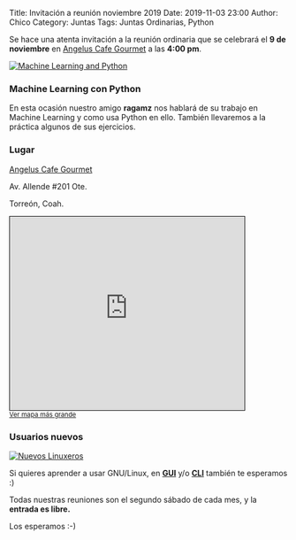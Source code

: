 Title: Invitación a reunión noviembre 2019
Date: 2019-11-03 23:00
Author:  Chico
Category: Juntas
Tags: Juntas Ordinarias, Python

Se hace una atenta invitación a la reunión ordinaria que se celebrará el __9 de noviembre__ en [Angelus Cafe Gourmet](https://www.openstreetmap.org/#map=19/25.54129/-103.44632) a las __4:00 pm__.

[![Machine Learning and Python]({attach}2019-11-03-invitacion-reunion-noviembre/noviembre2019.png)]({attach}2019-11-03-invitacion-reunion-noviembre/noviembre2019.png)

<!-- break -->

### Machine Learning con Python

En esta ocasión nuestro amigo __ragamz__ nos hablará de su trabajo en Machine Learning y como usa Python en ello. También llevaremos a la práctica algunos de sus ejercicios.

### Lugar

[Angelus Cafe Gourmet](https://www.openstreetmap.org/#map=19/25.54129/-103.44632)

Av. Allende #201 Ote.

Torreón, Coah.
<br />
<iframe width="425" height="350" frameborder="0" scrolling="no" marginheight="0" marginwidth="0" src="https://www.openstreetmap.org/export/embed.html?bbox=-103.44781816005708%2C25.540592525161525%2C-103.44482481479646%2C25.541993757010367&amp;layer=mapnik&amp;marker=25.541293143132886%2C-103.44632148742676" style="border: 1px solid black"></iframe><br/><small><a href="https://www.openstreetmap.org/?mlat=25.54129&amp;mlon=-103.44632#map=19/25.54129/-103.44632">Ver mapa más grande</a></small>

### Usuarios nuevos

[![Nuevos Linuxeros]({attach}2019-11-03-invitacion-reunion-noviembre/linux-tux-pregunta.jpg)]({attach}2019-11-03-invitacion-reunion-noviembre/linux-tux-pregunta.jpg)

Si quieres aprender a usar GNU/Linux, en __[GUI](https://es.wikipedia.org/wiki/Interfaz_gr%C3%A1fica_de_usuario)__ y/o __[CLI](https://es.wikipedia.org/wiki/L%C3%ADnea_de_comandos)__ también te esperamos :) 

Todas nuestras reuniones son el segundo sábado de cada mes, y la __entrada es libre.__

Los esperamos :-)
